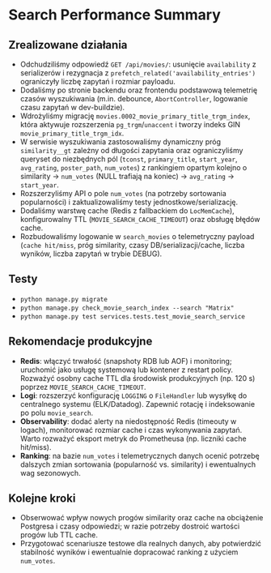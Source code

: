# Search Performance Summary

## Zrealizowane działania

- Odchudziliśmy odpowiedź `GET /api/movies/`: usunięcie `availability` z serializerów i rezygnacja z `prefetch_related('availability_entries')` ograniczyły liczbę zapytań i rozmiar payloadu.
- Dodaliśmy po stronie backendu oraz frontendu podstawową telemetrię czasów wyszukiwania (m.in. debounce, `AbortController`, logowanie czasu zapytań w dev-buildzie).
- Wdrożyliśmy migrację `movies.0002_movie_primary_title_trgm_index`, która aktywuje rozszerzenia `pg_trgm`/`unaccent` i tworzy indeks GIN `movie_primary_title_trgm_idx`.
- W serwisie wyszukiwania zastosowaliśmy dynamiczny próg `similarity__gt` zależny od długości zapytania oraz ograniczyliśmy queryset do niezbędnych pól (`tconst`, `primary_title`, `start_year`, `avg_rating`, `poster_path`, `num_votes`) z rankingiem opartym kolejno o similarity → `num_votes` (NULL trafiają na koniec) → `avg_rating` → `start_year`.
- Rozszerzyliśmy API o pole `num_votes` (na potrzeby sortowania popularności) i zaktualizowaliśmy testy jednostkowe/serializację.
- Dodaliśmy warstwę cache (Redis z fallbackiem do `LocMemCache`), konfigurowalny TTL (`MOVIE_SEARCH_CACHE_TIMEOUT`) oraz obsługę błędów cache.
- Rozbudowaliśmy logowanie w `search_movies` o telemetryczny payload (`cache hit/miss`, próg similarity, czasy DB/serializacji/cache, liczba wyników, liczba zapytań w trybie DEBUG).

## Testy

- `python manage.py migrate`
- `python manage.py check_movie_search_index --search "Matrix"`
- `python manage.py test services.tests.test_movie_search_service`

## Rekomendacje produkcyjne

- **Redis**: włączyć trwałość (snapshoty RDB lub AOF) i monitoring; uruchomić jako usługę systemową lub kontener z restart policy. Rozważyć osobny cache TTL dla środowisk produkcyjnych (np. 120 s) poprzez `MOVIE_SEARCH_CACHE_TIMEOUT`.
- **Logi**: rozszerzyć konfigurację `LOGGING` o `FileHandler` lub wysyłkę do centralnego systemu (ELK/Datadog). Zapewnić rotację i indeksowanie po polu `movie_search`.
- **Observability**: dodać alerty na niedostępność Redis (timeouty w logach), monitorować rozmiar cache i czas wykonywania zapytań. Warto rozważyć eksport metryk do Prometheusa (np. liczniki cache hit/miss).
- **Ranking**: na bazie `num_votes` i telemetrycznych danych ocenić potrzebę dalszych zmian sortowania (popularność vs. similarity) i ewentualnych wag sezonowych.

## Kolejne kroki

- Obserwować wpływ nowych progów similarity oraz cache na obciążenie Postgresa i czasy odpowiedzi; w razie potrzeby dostroić wartości progów lub TTL cache.
- Przygotować scenariusze testowe dla realnych danych, aby potwierdzić stabilność wyników i ewentualnie dopracować ranking z użyciem `num_votes`.